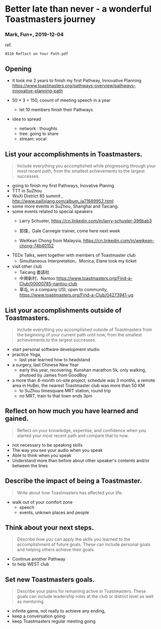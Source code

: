 # Better late than never - a wonderful Toastmasters journey
### Mark, Fun+, 2019-12-04
ref.
```
8510 Reflect on Your Path.pdf
```

## Opening
- It took me 2 years to finish my first Pathway, Innovative Planning 
https://www.toastmasters.org/pathways-overview/pathways-innovative-planning-path

- 50 * 3 = 150, coount of meeting speech in a year
  - let 10 members finish their Pathways
  
- idea to spread
  - network : thoughts
  - tree: going to share
  - stream: vocal


## List your accomplishments in Toastmasters.
> Include everything you accomplished while progressing through your most recent path, from the smallest achievements to the largest successes.

- going to finish my first Pathways, Inovative Planing
- TTT in SuZhou
- WuXi District 85 summit , http://www.pailixiang.com/album_ia71689952.html
- some more events in SuZhou, Shanghai and Taicang.
- some events related to special speakers
  - Larry Schuster, https://cn.linkedin.com/in/larry-schuster-396bab3
  
  - 郭偉，Dale Carnegie trainer, come here next week
  - WeiKean Chong from Malaysia, https://cn.linkedin.com/in/weikean-chong-74b40152
- TEDx Talks, went together with members of Toastmaster club
  - Simultaneous Interpretation，Monica, Elane took my ticket
- visit other club
  - Taicang 娄語社
  - 中興新村，Nantou https://www.toastmasters.org/Find-a-Club/00000785-nantou-club
  - 草屯, in a company USI, open to community, https://www.toastmasters.org/Find-a-Club/04273941-ug

## List your accomplishments outside of Toastmasters.
> Include everything you accomplished outside of Toastmasters from the beginning of your current path until now, from the smallest achievements to the largest successes.

- start personal software development studio 
- practice Yoga,
  - last year learned how to headstand
- a surgery, last Chinese New Year
  - early this year, recovering, Kunshan marathon 5k, only walking, photoed by James from GoodBoy
- a more than 4-month on-site project, schedule was 3 months, a remote area in HuBei, the nearest Toastmaster club was more than 50 KM
  - to SuZhou timesquare MRT station, round trip
  - no MRT, train to that town ends 3pm



## Reflect on how much you have learned and gained.
> Reflect on your knowledge, expertise, and confidence when you started your most recent path and compare that to now.

- not necessary to be speaking skills
- The way you see your audio when you speak
- Able to think when you speak
- Understand more than before about other speaker's contents and/or between the lines


## Describe the impact of being a Toastmaster.
> Write about how Toastmasters has affected your life.

- walk out of your comfort zone
  - speech
  - events, unknwn places and people
  

## Think about your next steps.
> Describe how you can apply the skills you learned to the accomplishment of future goals. These can include personal goals and helping others achieve their goals.

- Continue another Pathway
- to help WEST club

## Set new Toastmasters goals.
> Describe your plans for remaining active in Toastmasters. These goals can include leadership roles at the club or district level as well as mentoring.

- infinite game, not really to achieve any ending, 
- keep a conversation going
- keep Toastmasters regular meeting going
